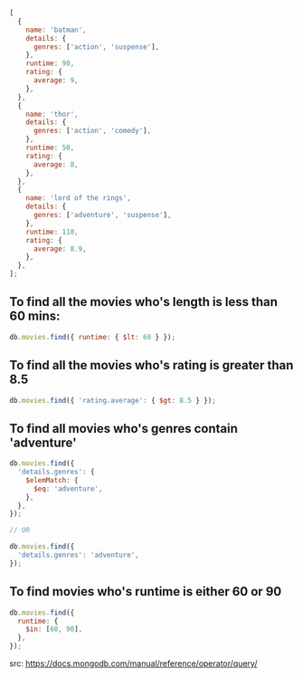 ```js
[
  {
    name: 'batman',
    details: {
      genres: ['action', 'suspense'],
    },
    runtime: 90,
    rating: {
      average: 9,
    },
  },
  {
    name: 'thor',
    details: {
      genres: ['action', 'comedy'],
    },
    runtime: 50,
    rating: {
      average: 8,
    },
  },
  {
    name: 'lord of the rings',
    details: {
      genres: ['adventure', 'suspense'],
    },
    runtime: 110,
    rating: {
      average: 8.9,
    },
  },
];
```

## To find all the movies who's length is less than 60 mins:

```js
db.movies.find({ runtime: { $lt: 60 } });
```

## To find all the movies who's rating is greater than 8.5

```js
db.movies.find({ 'rating.average': { $gt: 8.5 } });
```

## To find all movies who's genres contain 'adventure'

```js
db.movies.find({
  'details.genres': {
    $elemMatch: {
      $eq: 'adventure',
    },
  },
});

// OR

db.movies.find({
  'details.genres': 'adventure',
});
```

## To find movies who's runtime is either 60 or 90

```js
db.movies.find({
  runtime: {
    $in: [60, 90],
  },
});
```

src: https://docs.mongodb.com/manual/reference/operator/query/
